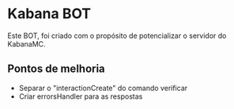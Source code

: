 # Kabana BOT

Este BOT, foi criado com o propósito de potencializar o servidor do KabanaMC.

## Pontos de melhoria

- Separar o "interactionCreate" do comando verificar
- Criar errorsHandler para as respostas
